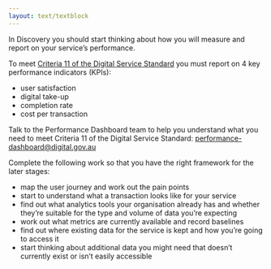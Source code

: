 ```yaml
---
layout: text/textblock
---
```


In Discovery you should start thinking about how you will measure and report on your service’s performance.

To meet [Criteria 11 of the Digital Service Standard](/digital-service-standard/11-measure-performance/) you must report on 4 key performance indicators (KPIs):
- user satisfaction
- digital take-up
- completion rate
- cost per transaction

Talk to the Performance Dashboard team to help you understand what you need to meet Criteria 11 of the Digital Service Standard: performance-dashboard@digital.gov.au

Complete the following work so that you have the right framework for the later stages:
- map the user journey and work out the pain points
- start to understand what a transaction looks like for your service
- find out what analytics tools your organisation already has and whether they’re suitable for the type and volume of data you’re expecting
- work out what metrics are currently available and record baselines
- find out where existing data for the service is kept and how you’re going to access it
- start thinking about additional data you might need that doesn’t currently exist or isn’t easily accessible
